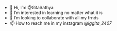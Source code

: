 - 👋 Hi, I’m @GitaSathya
- 👀 I’m interested in learning no matter what it is
- 💞️ I’m looking to collaborate with all my frnds
- 📫 How to reach me in my instagram @_iggita_2407_

<!---
GitaSathya/GitaSathya is a ✨ special ✨ repository because its `README.md` (this file) appears on your GitHub profile.
You can click the Preview link to take a look at your changes.
--->
